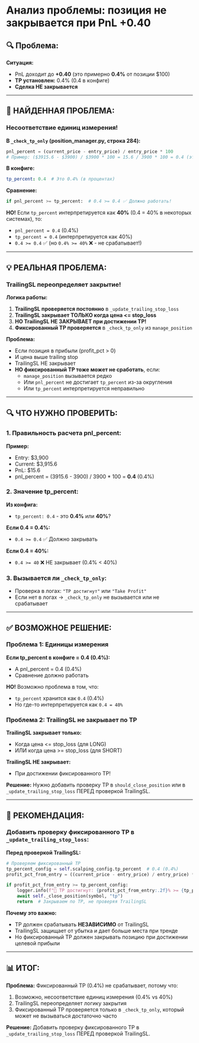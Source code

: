 # Анализ проблемы: позиция не закрывается при PnL +0.40

## 🔍 Проблема:

**Ситуация:**
- PnL доходит до **+0.40** (это примерно **0.4%** от позиции $100)
- **TP установлен:** 0.4% (0.4 в конфиге)
- **Сделка НЕ закрывается**

---

## 🐛 НАЙДЕННАЯ ПРОБЛЕМА:

### **Несоответствие единиц измерения!**

**В `_check_tp_only` (position_manager.py, строка 284):**
```python
pnl_percent = (current_price - entry_price) / entry_price * 100
# Пример: ($3915.6 - $3900) / $3900 * 100 = 15.6 / 3900 * 100 = 0.4 (это 0.4%)
```

**В конфиге:**
```yaml
tp_percent: 0.4  # Это 0.4% (в процентах)
```

**Сравнение:**
```python
if pnl_percent >= tp_percent:  # 0.4 >= 0.4 ✅ Должно работать!
```

**НО!** Если `tp_percent` интерпретируется как **40%** (0.4 = 40% в некоторых системах), то:
- `pnl_percent = 0.4` (0.4%)
- `tp_percent = 0.4` (интерпретируется как 40%)
- `0.4 >= 0.4` ✅ (но `0.4% >= 40%` ❌ - не срабатывает!)

---

## 💡 РЕАЛЬНАЯ ПРОБЛЕМА:

### **TrailingSL переопределяет закрытие!**

**Логика работы:**

1. **TrailingSL проверяется постоянно** в `_update_trailing_stop_loss`
2. **TrailingSL закрывает ТОЛЬКО когда цена <= stop_loss**
3. **НО TrailingSL НЕ ЗАКРЫВАЕТ при достижении TP!**
4. **Фиксированный TP проверяется** в `_check_tp_only` из `manage_position`

**Проблема:**
- Если позиция в прибыли (profit_pct > 0)
- И цена выше trailing stop
- TrailingSL НЕ закрывает
- **НО фиксированный TP тоже может не сработать**, если:
  - `manage_position` вызывается редко
  - Или `pnl_percent` не достигает `tp_percent` из-за округления
  - Или `tp_percent` интерпретируется неправильно

---

## 🔍 ЧТО НУЖНО ПРОВЕРИТЬ:

### 1. **Правильность расчета pnl_percent:**

**Пример:**
- Entry: $3,900
- Current: $3,915.6
- PnL: $15.6
- pnl_percent = (3915.6 - 3900) / 3900 * 100 = **0.4** (0.4%)

### 2. **Значение tp_percent:**

**Из конфига:**
- `tp_percent: 0.4` - это **0.4%** или **40%**?

**Если 0.4 = 0.4%:**
- `0.4 >= 0.4` ✅ Должно закрывать

**Если 0.4 = 40%:**
- `0.4 >= 40` ❌ НЕ закрывает (0.4% < 40%)

### 3. **Вызывается ли `_check_tp_only`:**
- Проверка в логах: `"TP достигнут"` или `"Take Profit"`
- Если нет в логах → `_check_tp_only` не вызывается или не срабатывает

---

## ✅ ВОЗМОЖНОЕ РЕШЕНИЕ:

### **Проблема 1: Единицы измерения**

**Если tp_percent в конфиге = 0.4 (0.4%):**
- А pnl_percent = 0.4 (0.4%)
- Сравнение должно работать

**НО!** Возможно проблема в том, что:
- `tp_percent` хранится как `0.4` (0.4%)
- Но где-то интерпретируется как `0.4 = 40%`

### **Проблема 2: TrailingSL не закрывает по TP**

**TrailingSL закрывает только:**
- Когда цена <= stop_loss (для LONG)
- ИЛИ когда цена >= stop_loss (для SHORT)

**TrailingSL НЕ закрывает:**
- При достижении фиксированного TP!

**Решение:** Нужно добавить проверку TP в `should_close_position` или в `_update_trailing_stop_loss` ПЕРЕД проверкой TrailingSL.

---

## 🎯 РЕКОМЕНДАЦИЯ:

### **Добавить проверку фиксированного TP в `_update_trailing_stop_loss`:**

**Перед проверкой TrailingSL:**
```python
# Проверяем фиксированный TP
tp_percent_config = self.scalping_config.tp_percent  # 0.4 (0.4%)
profit_pct_from_entry = ((current_price - entry_price) / entry_price) * 100  # 0.4 (0.4%)

if profit_pct_from_entry >= tp_percent_config:
    logger.info(f"🎯 TP достигнут: {profit_pct_from_entry:.2f}% >= {tp_percent_config:.2f}%")
    await self._close_position(symbol, "tp")
    return  # Закрываем по TP, не проверяя TrailingSL
```

**Почему это важно:**
- TP должен срабатывать **НЕЗАВИСИМО** от TrailingSL
- TrailingSL защищает от убытка и дает больше места при тренде
- Но фиксированный TP должен закрывать позицию при достижении целевой прибыли

---

## 📊 ИТОГ:

**Проблема:** Фиксированный TP (0.4%) не срабатывает, потому что:
1. Возможно, несоответствие единиц измерения (0.4% vs 40%)
2. TrailingSL переопределяет логику закрытия
3. Фиксированный TP проверяется только в `_check_tp_only`, который может не вызываться достаточно часто

**Решение:** Добавить проверку фиксированного TP в `_update_trailing_stop_loss` ПЕРЕД проверкой TrailingSL.

